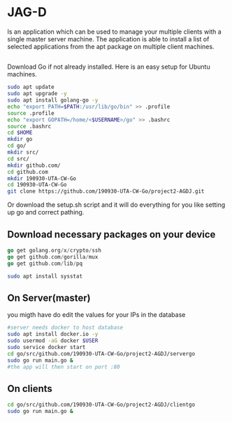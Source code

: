 # JAG-D
Is an application which can be used to manage your multiple clients with a single master server machine. The application is able to install a list of selected applications from the apt package on multiple client machines.
##
Download Go if not already installed. Here is an easy setup for Ubuntu machines.
```bash
sudo apt update
sudo apt upgrade -y
sudo apt install golang-go -y
echo "export PATH=$PATH:/usr/lib/go/bin" >> .profile
source .profile
echo "export GOPATH=/home/<$USERNAME>/go" >> .bashrc
source .bashrc
cd $HOME
mkdir go
cd go/
mkdir src/
cd src/
mkdir github.com/
cd github.com
mkdir 190930-UTA-CW-Go
cd 190930-UTA-CW-Go
git clone https://github.com/190930-UTA-CW-Go/project2-AGDJ.git
```
Or download the setup.sh script and it will do everything for you like setting up go and correct pathing.
## Download necessary packages on your device
```go
go get golang.org/x/crypto/ssh
go get github.com/gorilla/mux
go get github.com/lib/pq
```
```bash
sudo apt install sysstat
```
## On Server(master)
you migth have do edit the values for your IPs in the database
```bash
#server needs docker to host database
sudo apt install docker.io -y
sudo usermod -aG docker $USER
sudo service docker start
cd go/src/github.com/190930-UTA-CW-Go/project2-AGDJ/servergo
sudo go run main.go &
#the app will then start on port :80
```
## On clients
```bash
cd go/src/github.com/190930-UTA-CW-Go/project2-AGDJ/clientgo
sudo go run main.go &
```
